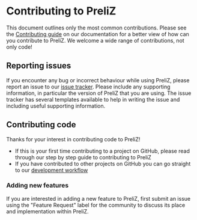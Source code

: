 # Contributing to PreliZ
This document outlines only the most common contributions.
Please see the [Contributing guide](https://arviz-devs.github.io/arviz/contributing/index.html)
on our documentation for a better view of how can you contribute to PreliZ.
We welcome a wide range of contributions, not only code!

## Reporting issues
If you encounter any bug or incorrect behaviour while using PreliZ,
please report an issue to our [issue tracker](https://github.com/arviz-devs/preliz/issues).
Please include any supporting information, in particular the version of
PreliZ that you are using.
The issue tracker has several templates available to help in writing the issue
and including useful supporting information.

## Contributing code
Thanks for your interest in contributing code to PreliZ!

* If this is your first time contributing to a project on GitHub, please read through our step by step guide to contributing to PreliZ
* If you have contributed to other projects on GitHub you can go straight to our [development workflow]()

### Adding new features
If you are interested in adding a new feature to PreliZ,
first submit an issue using the "Feature Request" label for the community
to discuss its place and implementation within PreliZ.
